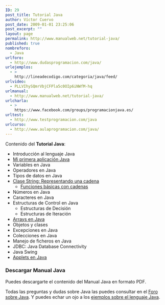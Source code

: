 ```yaml
---
ID: 29
post_title: Tutorial Java
author: Víctor Cuervo
post_date: 2009-01-01 23:25:06
post_excerpt: ""
layout: page
permalink: http://www.manualweb.net/tutorial-java/
published: true
nombreforo:
  - Java
urlforo:
  - http://www.dudasprogramacion.com/java/
urlejemplos:
  - >
    http://lineadecodigo.com/categoria/java/feed/
urlvideo:
  - PLLVIhySQmrVbjCFPla5c0OIp6iNWfM-hq
urlmanual:
  - http://www.manualweb.net/tutorial-java/
urlcharla:
  - >
    https://www.facebook.com/groups/programacionjava.es/
urltest:
  - http://www.testprogramacion.com/java
urlcurso:
  - http://www.aulaprogramacion.com/java/
---
```

Contenido del **Tutorial Java**:

*   Introducción al lenguaje Java
*   [Mi primera aplicación Java][1]
*   Variables en Java
*   Operadores en Java
*   Tipos de datos en Java
*   [Clase String: Representando una cadena][2] 
    *   [Funciones básicas con cadenas][3]
*   Números en Java
*   Caracteres en Java
*   Estructuras de Control en Java 
    *   Estructuras de Decisión
    *   Estructuras de Iteración
*   [Arrays en Java][4]
*   Objetos y clases
*   Excepciones en Java
*   Colecciones en Java
*   Manejo de ficheros en Java
*   JDBC: Java Database Connectivity
*   Java Swing
*   [Applets en Java][5]

### Descargar Manual Java

Puedes descargarte el contenido del Manual Java en formato PDF.

Todas las preguntas y dudas sobre Java las puedes consultar en el [Foro sobre Java][6]. Y puedes echar un ojo a los [ejemplos sobre el lenguaje Java][7].

 [1]: http://www.manualweb.net/java/mi-primera-aplicacion-java/
 [2]: http://www.manualweb.net/java/clase-string-representando-una-cadena/
 [3]: http://www.manualweb.net/java/funciones-basicas-con-cadenas/
 [4]: http://www.manualweb.net/java/arrays-en-java
 [5]: http://www.manualweb.net/java/applets-en-java/
 [6]: http://www.dudasprogramacion.com/java
 [7]: http://lineadecodigo.com/java/